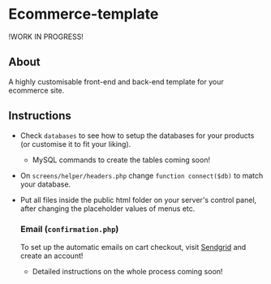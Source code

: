 # Ecommerce-template

!WORK IN PROGRESS!

## About

A highly customisable front-end and back-end template for your ecommerce site.

## Instructions

- Check `databases` to see how to setup the databases for your products (or customise it to fit your liking).
  - MySQL commands to create the tables coming soon!
- On `screens/helper/headers.php` change `function connect($db)` to match your database.
- Put all files inside the public html folder on your server's control panel, after changing the placeholder values of menus etc.

  ### Email (`confirmation.php`)

  To set up the automatic emails on cart checkout, visit [Sendgrid](https://sendgrid.com/) and create an account!
  - Detailed instructions on the whole process coming soon!  

